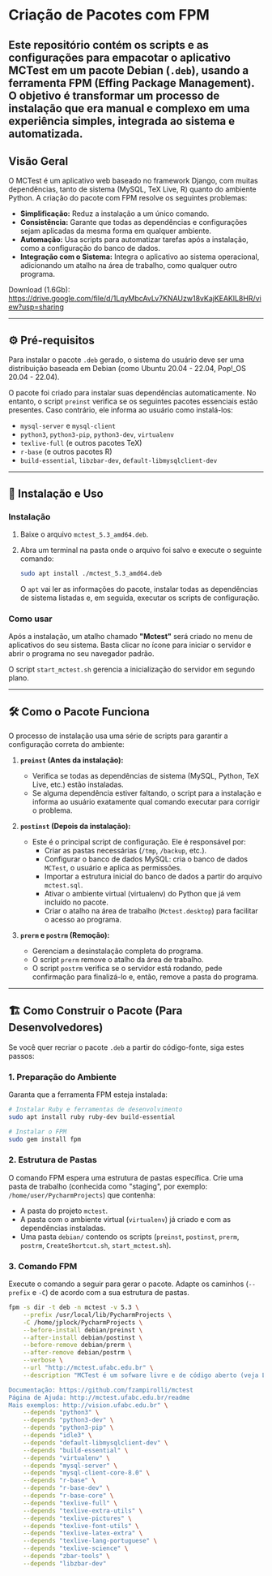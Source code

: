 # Criação de Pacotes com FPM

<!-- Autor:Joao Martini Data:20/08/2025 -->

## Este repositório contém os scripts e as configurações para empacotar o aplicativo **MCTest** em um pacote Debian (`.deb`), usando a ferramenta FPM (Effing Package Management). O objetivo é transformar um processo de instalação que era manual e complexo em uma experiência simples, integrada ao sistema e automatizada.

## Visão Geral

O MCTest é um aplicativo web baseado no framework Django, com muitas dependências, tanto de sistema (MySQL, TeX Live, R) quanto do ambiente Python. A criação do pacote com FPM resolve os seguintes problemas:

  - **Simplificação:** Reduz a instalação a um único comando.
  - **Consistência:** Garante que todas as dependências e configurações sejam aplicadas da mesma forma em qualquer ambiente.
  - **Automação:** Usa scripts para automatizar tarefas após a instalação, como a configuração do banco de dados.
  - **Integração com o Sistema:** Integra o aplicativo ao sistema operacional, adicionando um atalho na área de trabalho, como qualquer outro programa.

Download (1.6Gb): https://drive.google.com/file/d/1LqyMbcAvLv7KNAUzw18vKajKEAKlL8HR/view?usp=sharing

-----

## ⚙️ Pré-requisitos

Para instalar o pacote `.deb` gerado, o sistema do usuário deve ser uma distribuição baseada em Debian (como Ubuntu 20.04 - 22.04, Pop\!\_OS 20.04 - 22.04).

O pacote foi criado para instalar suas dependências automaticamente. No entanto, o script `preinst` verifica se os seguintes pacotes essenciais estão presentes. Caso contrário, ele informa ao usuário como instalá-los:

  - `mysql-server` e `mysql-client`
  - `python3`, `python3-pip`, `python3-dev`, `virtualenv`
  - `texlive-full` (e outros pacotes TeX)
  - `r-base` (e outros pacotes R)
  - `build-essential`, `libzbar-dev`, `default-libmysqlclient-dev`

-----

## 🚀 Instalação e Uso

### Instalação

1.  Baixe o arquivo `mctest_5.3_amd64.deb`.

2.  Abra um terminal na pasta onde o arquivo foi salvo e execute o seguinte comando:

    ```bash
    sudo apt install ./mctest_5.3_amd64.deb
    ```

    O `apt` vai ler as informações do pacote, instalar todas as dependências de sistema listadas e, em seguida, executar os scripts de configuração.

### Como usar

Após a instalação, um atalho chamado **"Mctest"** será criado no menu de aplicativos do seu sistema. Basta clicar no ícone para iniciar o servidor e abrir o programa no seu navegador padrão.

O script `start_mctest.sh` gerencia a inicialização do servidor em segundo plano.

-----

## 🛠️ Como o Pacote Funciona

O processo de instalação usa uma série de scripts para garantir a configuração correta do ambiente:

1.  **`preinst` (Antes da instalação):**

      - Verifica se todas as dependências de sistema (MySQL, Python, TeX Live, etc.) estão instaladas.
      - Se alguma dependência estiver faltando, o script para a instalação e informa ao usuário exatamente qual comando executar para corrigir o problema.

2.  **`postinst` (Depois da instalação):**

      - Este é o principal script de configuração. Ele é responsável por:
          - Criar as pastas necessárias (`/tmp`, `/backup`, etc.).
          - Configurar o banco de dados MySQL: cria o banco de dados `MCTest`, o usuário e aplica as permissões.
          - Importar a estrutura inicial do banco de dados a partir do arquivo `mctest.sql`.
          - Ativar o ambiente virtual (virtualenv) do Python que já vem incluído no pacote.
          - Criar o atalho na área de trabalho (`Mctest.desktop`) para facilitar o acesso ao programa.

3.  **`prerm` e `postrm` (Remoção):**

      - Gerenciam a desinstalação completa do programa.
      - O script `prerm` remove o atalho da área de trabalho.
      - O script `postrm` verifica se o servidor está rodando, pede confirmação para finalizá-lo e, então, remove a pasta do programa.

-----

## 🏗️ Como Construir o Pacote (Para Desenvolvedores)

Se você quer recriar o pacote `.deb` a partir do código-fonte, siga estes passos:

### 1\. Preparação do Ambiente

Garanta que a ferramenta FPM esteja instalada:

```bash
# Instalar Ruby e ferramentas de desenvolvimento
sudo apt install ruby ruby-dev build-essential

# Instalar o FPM
sudo gem install fpm
```

### 2\. Estrutura de Pastas

O comando FPM espera uma estrutura de pastas específica. Crie uma pasta de trabalho (conhecida como "staging", por exemplo: `/home/user/PycharmProjects`) que contenha:

  * A pasta do projeto `mctest`.
  * A pasta com o ambiente virtual (`virtualenv`) já criado e com as dependências instaladas.
  * Uma pasta `debian/` contendo os scripts (`preinst`, `postinst`, `prerm`, `postrm`, `CreateShortcut.sh`, `start_mctest.sh`).

### 3\. Comando FPM

Execute o comando a seguir para gerar o pacote. Adapte os caminhos (`--prefix` e `-C`) de acordo com a sua estrutura de pastas.

```bash
fpm -s dir -t deb -n mctest -v 5.3 \
    --prefix /usr/local/lib/PycharmProjects \
    -C /home/jplock/PycharmProjects \
    --before-install debian/preinst \
    --after-install debian/postinst \
    --before-remove debian/prerm \
    --after-remove debian/postrm \
    --verbose \
    --url "http://mctest.ufabc.edu.br" \
    --description "MCTest é um sofware livre e de código aberto (veja Licença) e sua melhor vantagem é o tratamento de questões paramétricas através do LaTeX e Python, permitindo variações infinitas de cada questão.

Documentação: https://github.com/fzampirolli/mctest
Página de Ajuda: http://mctest.ufabc.edu.br/readme
Mais exemplos: http://vision.ufabc.edu.br" \
    --depends "python3" \
    --depends "python3-dev" \
    --depends "python3-pip" \
    --depends "idle3" \
    --depends "default-libmysqlclient-dev" \
    --depends "build-essential" \
    --depends "virtualenv" \
    --depends "mysql-server" \
    --depends "mysql-client-core-8.0" \
    --depends "r-base" \
    --depends "r-base-dev" \
    --depends "r-base-core" \
    --depends "texlive-full" \
    --depends "texlive-extra-utils" \
    --depends "texlive-pictures" \
    --depends "texlive-font-utils" \
    --depends "texlive-latex-extra" \
    --depends "texlive-lang-portuguese" \
    --depends "texlive-science" \
    --depends "zbar-tools" \
    --depends "libzbar-dev"
```
